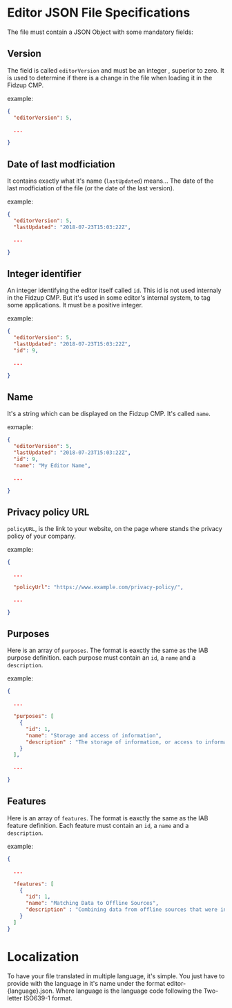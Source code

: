 # Editor JSON File Specifications

The file must contain a JSON Object with some mandatory fields:

## Version

The field is called ```editorVersion``` and must be an integer , superior to zero. It is used to determine if there is a change in the file when loading it in the Fidzup CMP.

example:

```json
{
  "editorVersion": 5,

  ...

}
```

## Date of last modficiation

It contains exactly what it's name (```lastUpdated```) means... The date of the last modficiation of the file (or the date of the last version).

example:

```json
{
  "editorVersion": 5,
  "lastUpdated": "2018-07-23T15:03:22Z",

  ...

}
```

## Integer identifier

An integer identifying the editor itself called ```id```. This id is not used internaly in the Fidzup CMP. But it's used in some editor's internal system, to tag some applications. It must be a positive integer.

example:

```json
{
  "editorVersion": 5,
  "lastUpdated": "2018-07-23T15:03:22Z",
  "id": 9,

  ...

}
```

## Name

It's a string which can be displayed on the Fidzup CMP. It's called ```name```.

exmaple:

```json
{
  "editorVersion": 5,
  "lastUpdated": "2018-07-23T15:03:22Z",
  "id": 9,
  "name": "My Editor Name",

  ...

}
```

## Privacy policy URL

```policyURL```, is the link to your website, on the page where stands the privacy policy of your company.

example:

```json
{

  ...

  "policyUrl": "https://www.example.com/privacy-policy/",

  ...

}
```

## Purposes

Here is an array of ```purposes```. The format is eaxctly the same as the IAB purpose definition. each purpose must contain an ```id```, a ```name``` and a ```description```.

example:

```json
{

  ...

  "purposes": [
    {
      "id": 1,
      "name": "Storage and access of information",
      "description" : "The storage of information, or access to information that is already stored, on your device such as accessing advertising identifiers and/or other device identifiers, and/or using cookies or similar technologies."
    }
  ],

  ...

}
```

## Features

Here is an array of ```features```. The format is eaxctly the same as the IAB feature definition. Each feature must contain an ```id```, a ```name``` and a ```description```.

example:

```json
{

  ...

  "features": [
    {
      "id": 1,
      "name": "Matching Data to Offline Sources",
      "description" : "Combining data from offline sources that were initially collected in other contexts."
    }
  ]
}
```

# Localization

To have your file translated in multiple language, it's simple. You just have to provide with the language in it's name under the format editor-{language}.json. Where language is the language code following the Two-letter ISO639-1 format.
